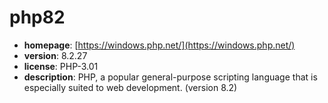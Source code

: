 # php82

- **homepage**: [https://windows.php.net/](https://windows.php.net/)
- **version**: 8.2.27
- **license**: PHP-3.01
- **description**: PHP, a popular general-purpose scripting language that is especially suited to web development. (version 8.2)


